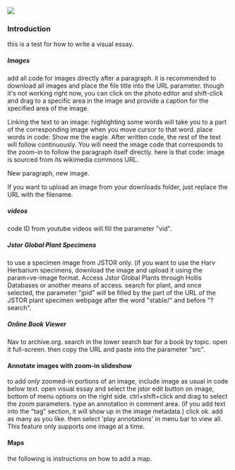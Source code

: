 <a href="https://www.juncture-digital.org"><img src="https://juncture-digital.github.io/juncture/static/images/ve-button.png"></a>

<param ve-config 
       title="Yerba Mate: From Sacred Drink to Caffeinated Star"
       source-image="https://upload.wikimedia.org/wikipedia/commons/b/bf/Timber_between_Larch_Mountain_and_Mount_Hood_%284587520152%29.jpg"
       banner="https://upload.wikimedia.org/wikipedia/commons/b/bf/Timber_between_Larch_Mountain_and_Mount_Hood_%284587520152%29.jpg"
       author="Hannah Hardenbergh"
       layout="vertical">

### Introduction
this is a test for how to write a visual essay. 

##### Images
add all code for images directly after a paragraph. it is recommended to download all images and place the file title into the URL parameter. though it's not working right now, you can click on the photo editor and shift-click and drag to a specific area in the image and provide a caption for the specified area of the image. 

Linking the text to an image: 
highlighting some words will take you to a part of the corresponding image when you move cursor to that word. place words in code: 
<span data-mouseover-image-zoomto="147,105,340,232">
       Show me the eagle. 
       </span>
After written code, the rest of the text will follow continuously. You will need the image code that corresponds to the zoom-in to follow the paragraph itself directly. here is that code: image is sourced from its wikimedia commons URL.
<param ve-image 
       label="*Shaman drum." 
       description="Photograph" 
       license="public domain" 
       url="https://upload.wikimedia.org/wikipedia/commons/7/78/Weeping_larch.jpg">

New paragraph, new image.
<param ve-image 
       label="*Hamatsa Emerging From The Woods*, 1914. Photo by E.S. Curtis." 
       description="Photograph" 
       license="public domain" 
       url="https://upload.wikimedia.org/wikipedia/commons/5/52/Hamatsa_shaman.jpg" region="468,765,612,418">

If you want to upload an image from your downloads folder, just replace the URL with the filename.
<param ve-image 
       label="James Ward Sketch of Larch Tree, 1859" 
       description="Photograph" 
       license="public domain"
       url="16-07-06-Rathaus_Graz_Turmblick-RR2_0275.jpg">

##### videos
code ID from youtube videos will fill the parameter "vid".
<param ve-video 
       vid="aSprX-NIr14" >

##### Jstor Global Plant Specimens
to use a specimen image from JSTOR only. (if you want to use the Harv Herbarium specimens, download the image and upload it using the param=ve-image format. Access Jstor Global Plants through Hollis Databases or another means of access. search for plant, and once selected, the parameter "jpid" will be filled by the part of the URL of the JSTOR plant specimen webpage after the word "stable/" and before "?search".
<param ve-plant-specimen 
       jpid="10.5555/al.ap.specimen.p00662193">

##### Online Book Viewer
Nav to archive.org. search in the lower search bar for a book by topic. open it full-screen. then copy the URL and paste into the parameter "src".
<param ve-iframe 
       src="https://archive.org/details/Galaxy_v18n06_1960-08/page/n3/mode/2up?view=theater">

<param ve-entity 
       eid="Q155" 
       title="Brazil">
<param ve-entity 
       eid="Q267376" 
       title="World Tree">
<param ve-entity 
       eid="Q210377" 
       title="gauchos">
<param ve-entity 
       eid="Q46429" 
       title=“Guaraní people”>
<param ve-entity 
       eid="Q84263196" 
       title=“COVID-19 pandemic”>

#### Annotate images with zoom-in slideshow

to add *only* zoomed-in portions of an image, include image as usual in code below text. open visual essay and select the jstor edit button on image, bottom of menu options on the right side. ctrl+shift+click and drag to select the zoom parameters. type an annotation in comment area. (if you add text into the "tag" section, it will show up in the image metadata.) click ok. add as many as you like. then select 'play annotations' in menu bar to view all. This feature only supports one image at a time.
<param ve-image 
       description="Photograph" 
       license="public domain"
       url="16-07-06-Rathaus_Graz_Turmblick-RR2_0275.jpg">

#### Maps
the following is instructions on how to add a map.
<param ve-map>

